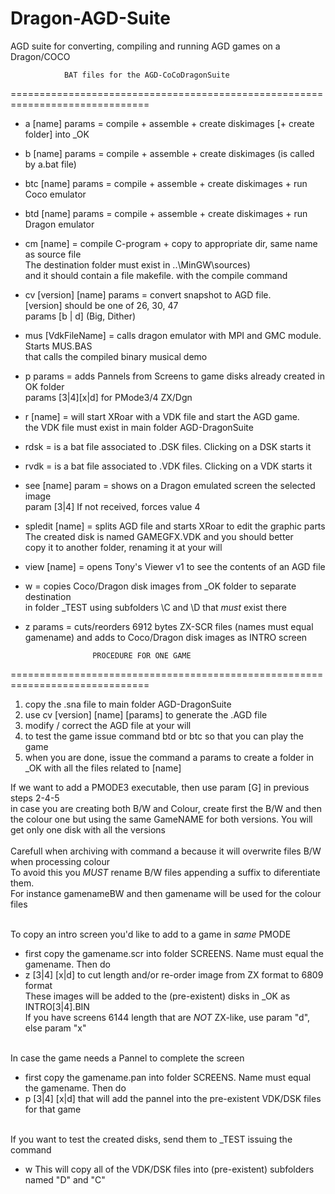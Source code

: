 # Dragon-AGD-Suite
AGD suite for converting, compiling and running AGD games on a Dragon/COCO

			    BAT files for the AGD-CoCoDragonSuite
==============================================================================
* a [name] params   = compile + assemble + create diskimages [+ create folder] into _OK
* b [name] params   = compile + assemble + create diskimages (is called by a.bat file)

* btc [name] params = compile + assemble + create diskimages + run Coco emulator
* btd [name] params = compile + assemble + create diskimages + run Dragon emulator

* cm [name]         = compile C-program + copy to appropriate dir, same name as source file<br>
 		      The destination folder must exist in ..\MinGW\sources\)<br>
 		      and it should contain a file makefile. with the compile command

* cv [version] [name] params = convert snapshot to AGD file.<br> 
		      [version] should be one of  26, 30, 47 <br>
		      params [b | d] (Big, Dither)

* mus [VdkFileName] = calls dragon emulator with MPI and GMC module. Starts MUS.BAS<br>
		      that calls the compiled binary musical demo

* p params          = adds Pannels from Screens to game disks already created in OK folder<br>
		      params [3|4][x|d] for PMode3/4 ZX/Dgn

* r [name]	    = will start XRoar with a VDK file and start the AGD game. <br>
		      the VDK file must exist in main folder AGD-DragonSuite

* rdsk		   = is a bat file associated to .DSK files. Clicking on a DSK starts it
* rvdk		   = is a bat file associated to .VDK files. Clicking on a VDK starts it

* see [name] param  = shows on a Dragon emulated screen the selected image <br>
		      param [3|4] If not received, forces value 4

* spledit [name]    = splits AGD file and starts XRoar to edit the graphic parts<br>
		      The created disk is named GAMEGFX.VDK and you should better<br>
		      copy it to another folder, renaming it at your will<br>

* view [name]       = opens Tony's Viewer v1 to see the contents of an AGD file

* w                 = copies Coco/Dragon disk images from _OK folder to separate destination<br>
		      in folder _TEST using subfolders \C and \D that *must* exist there

* z        params   = cuts/reorders 6912 bytes ZX-SCR files (names must equal gamename)
	 	      and adds to Coco/Dragon disk images as INTRO screen


				     PROCEDURE FOR ONE GAME
==============================================================================
1) copy the .sna file to main folder AGD-DragonSuite
2) use cv [version] [name] [params] to generate the .AGD file
3) modify / correct the AGD file at your will
4) to test the game issue command
  btd or btc <name> <params> so that you can play the game
5) when you are done, issue the command
  a <name> params to create a folder in _OK with all the files related to [name]

If we want to add a PMODE3 executable, then use param [G] in previous steps 2-4-5<br>
in case you are creating both B/W and Colour, create first the B/W and then the colour one but using the same GameNAME for both versions. You will get only one disk with all the versions <br><br>
Carefull when archiving with command a because it will overwrite files B/W when processing colour<br>
To avoid this you *MUST* rename B/W files appending a suffix to diferentiate them.<br> 
For instance gamenameBW and then gamename will be used for the colour files<br><br>

To copy an intro screen you'd like to add to a game in *same* PMODE<br>
* first copy the gamename.scr into folder SCREENS. Name must equal the gamename. Then do<br>
* z [3|4] [x|d] to cut length and/or re-order image from ZX format to 6809 format<br>
	These images will be added to the (pre-existent) disks in _OK as INTRO[3|4].BIN<br>
	If you have screens 6144 length that are *NOT* ZX-like, use param "d", else param "x"<br><br>
	
In case the game needs a Pannel to complete the screen<br>
* first copy the gamename.pan into folder SCREENS. Name must equal the gamename. Then do<br>
* p [3|4] [x|d] that will add the pannel into the pre-existent VDK/DSK files for that game<br><br>

If you want to test the created disks, send them to _TEST issuing the command <br>
* w	This will copy all of the VDK/DSK files into (pre-existent) subfolders named "D" and "C"<br>
